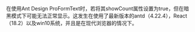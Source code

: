 在使用Ant Design ProFormText时，若将其showCount属性设置为true，但在暗黑模式下可能无法正常显示。这发生在使用了最新版本的antd（4.22.4），React（18.2）以及win10系统，并且是在现代浏览器的情况下。
